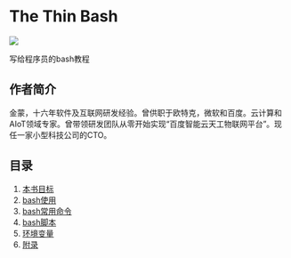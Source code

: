 # The Thin Bash

[![](https://img.shields.io/badge/license-MIT-green.svg)](LICENSE)


写给程序员的bash教程

## 作者简介
金蒙，十六年软件及互联网研发经验。曾供职于欧特克，微软和百度。云计算和AIoT领域专家。曾带领研发团队从零开始实现“百度智能云天工物联网平台”。现任一家小型科技公司的CTO。

## 目录
1. [本书目标](lesson0.md)
1. [bash使用](lesson1.md)
1. [bash常用命令](lesson2.md)
1. [bash脚本](lesson3.md)
1. [环境变量](lesson4.md)
1. [附录](appendix.md)

